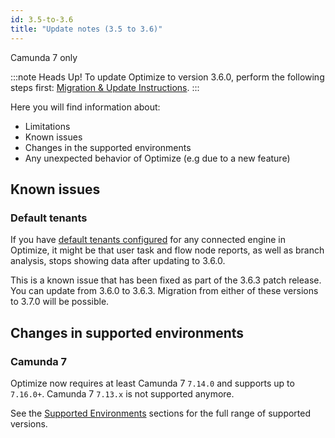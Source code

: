 ```yaml
---
id: 3.5-to-3.6
title: "Update notes (3.5 to 3.6)"
---
```


<span class="badge badge--platform">Camunda 7 only</span>

:::note Heads Up!
To update Optimize to version 3.6.0, perform the following steps first: [Migration & Update Instructions](./instructions.md).
:::

Here you will find information about:

- Limitations
- Known issues
- Changes in the supported environments
- Any unexpected behavior of Optimize (e.g due to a new feature)

## Known issues

### Default tenants

If you have [default tenants configured](./../../configuration/system-configuration-platform-7.md) for any connected engine in Optimize,
it might be that user task and flow node reports, as well as branch analysis, stops showing data after updating to 3.6.0.

This is a known
issue that has been fixed as part of the 3.6.3 patch release. You can update from 3.6.0 to 3.6.3. Migration from either of these versions to
3.7.0 will be possible.

## Changes in supported environments

### Camunda 7

Optimize now requires at least Camunda 7 `7.14.0` and supports up to `7.16.0+`. Camunda 7 `7.13.x` is not supported anymore.

See the [Supported Environments]($docs$/reference/supported-environments) sections for the full range of supported versions.
